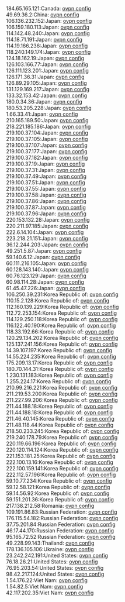 184.65.165.121:Canada: [ovpn config](vpn/184_65_165_121.ovpn)  
49.69.36.2:China: [ovpn config](vpn/49_69_36_2.ovpn)  
106.136.232.152:Japan: [ovpn config](vpn/106_136_232_152.ovpn)  
106.159.180.113:Japan: [ovpn config](vpn/106_159_180_113.ovpn)  
114.142.48.240:Japan: [ovpn config](vpn/114_142_48_240.ovpn)  
114.18.71.191:Japan: [ovpn config](vpn/114_18_71_191.ovpn)  
114.19.166.236:Japan: [ovpn config](vpn/114_19_166_236.ovpn)  
118.240.149.174:Japan: [ovpn config](vpn/118_240_149_174.ovpn)  
124.18.162.19:Japan: [ovpn config](vpn/124_18_162_19.ovpn)  
126.103.166.77:Japan: [ovpn config](vpn/126_103_166_77.ovpn)  
126.111.123.201:Japan: [ovpn config](vpn/126_111_123_201.ovpn)  
126.171.36.31:Japan: [ovpn config](vpn/126_171_36_31.ovpn)  
126.89.29.105:Japan: [ovpn config](vpn/126_89_29_105.ovpn)  
131.129.169.217:Japan: [ovpn config](vpn/131_129_169_217.ovpn)  
133.32.153.42:Japan: [ovpn config](vpn/133_32_153_42.ovpn)  
180.0.34.36:Japan: [ovpn config](vpn/180_0_34_36.ovpn)  
180.53.205.228:Japan: [ovpn config](vpn/180_53_205_228.ovpn)  
1.66.33.41:Japan: [ovpn config](vpn/1_66_33_41.ovpn)  
210.165.189.50:Japan: [ovpn config](vpn/210_165_189_50.ovpn)  
218.221.185.186:Japan: [ovpn config](vpn/218_221_185_186.ovpn)  
219.100.37.104:Japan: [ovpn config](vpn/219_100_37_104.ovpn)  
219.100.37.105:Japan: [ovpn config](vpn/219_100_37_105.ovpn)  
219.100.37.107:Japan: [ovpn config](vpn/219_100_37_107.ovpn)  
219.100.37.177:Japan: [ovpn config](vpn/219_100_37_177.ovpn)  
219.100.37.182:Japan: [ovpn config](vpn/219_100_37_182.ovpn)  
219.100.37.19:Japan: [ovpn config](vpn/219_100_37_19.ovpn)  
219.100.37.31:Japan: [ovpn config](vpn/219_100_37_31.ovpn)  
219.100.37.49:Japan: [ovpn config](vpn/219_100_37_49.ovpn)  
219.100.37.51:Japan: [ovpn config](vpn/219_100_37_51.ovpn)  
219.100.37.55:Japan: [ovpn config](vpn/219_100_37_55.ovpn)  
219.100.37.58:Japan: [ovpn config](vpn/219_100_37_58.ovpn)  
219.100.37.86:Japan: [ovpn config](vpn/219_100_37_86.ovpn)  
219.100.37.87:Japan: [ovpn config](vpn/219_100_37_87.ovpn)  
219.100.37.96:Japan: [ovpn config](vpn/219_100_37_96.ovpn)  
220.153.132.28:Japan: [ovpn config](vpn/220_153_132_28.ovpn)  
220.211.97.185:Japan: [ovpn config](vpn/220_211_97_185.ovpn)  
222.6.14.104:Japan: [ovpn config](vpn/222_6_14_104.ovpn)  
223.218.21.151:Japan: [ovpn config](vpn/223_218_21_151.ovpn)  
36.12.244.203:Japan: [ovpn config](vpn/36_12_244_203.ovpn)  
49.251.5.87:Japan: [ovpn config](vpn/49_251_5_87.ovpn)  
59.140.6.12:Japan: [ovpn config](vpn/59_140_6_12.ovpn)  
60.111.216.105:Japan: [ovpn config](vpn/60_111_216_105.ovpn)  
60.128.143.140:Japan: [ovpn config](vpn/60_128_143_140.ovpn)  
60.76.123.129:Japan: [ovpn config](vpn/60_76_123_129.ovpn)  
60.98.114.28:Japan: [ovpn config](vpn/60_98_114_28.ovpn)  
61.45.47.226:Japan: [ovpn config](vpn/61_45_47_226.ovpn)  
106.250.39.231:Korea Republic of: [ovpn config](vpn/106_250_39_231.ovpn)  
110.15.2.128:Korea Republic of: [ovpn config](vpn/110_15_2_128.ovpn)  
112.160.139.229:Korea Republic of: [ovpn config](vpn/112_160_139_229.ovpn)  
112.72.253.154:Korea Republic of: [ovpn config](vpn/112_72_253_154.ovpn)  
114.129.250.118:Korea Republic of: [ovpn config](vpn/114_129_250_118.ovpn)  
116.122.40.190:Korea Republic of: [ovpn config](vpn/116_122_40_190.ovpn)  
118.33.192.66:Korea Republic of: [ovpn config](vpn/118_33_192_66.ovpn)  
120.29.134.202:Korea Republic of: [ovpn config](vpn/120_29_134_202.ovpn)  
125.137.241.156:Korea Republic of: [ovpn config](vpn/125_137_241_156.ovpn)  
14.39.107.197:Korea Republic of: [ovpn config](vpn/14_39_107_197.ovpn)  
14.55.224.235:Korea Republic of: [ovpn config](vpn/14_55_224_235.ovpn)  
175.209.13.17:Korea Republic of: [ovpn config](vpn/175_209_13_17.ovpn)  
180.70.144.31:Korea Republic of: [ovpn config](vpn/180_70_144_31.ovpn)  
1.230.131.183:Korea Republic of: [ovpn config](vpn/1_230_131_183.ovpn)  
1.255.224.17:Korea Republic of: [ovpn config](vpn/1_255_224_17.ovpn)  
210.99.216.221:Korea Republic of: [ovpn config](vpn/210_99_216_221.ovpn)  
211.219.53.200:Korea Republic of: [ovpn config](vpn/211_219_53_200.ovpn)  
211.227.99.206:Korea Republic of: [ovpn config](vpn/211_227_99_206.ovpn)  
211.44.188.18:Korea Republic of: [ovpn config](vpn/211_44_188_18.ovpn)  
211.44.188.18:Korea Republic of: [ovpn config](vpn/211_44_188_18.ovpn)  
211.46.40.145:Korea Republic of: [ovpn config](vpn/211_46_40_145.ovpn)  
211.48.118.44:Korea Republic of: [ovpn config](vpn/211_48_118_44.ovpn)  
218.50.233.245:Korea Republic of: [ovpn config](vpn/218_50_233_245.ovpn)  
219.240.178.79:Korea Republic of: [ovpn config](vpn/219_240_178_79.ovpn)  
220.119.66.196:Korea Republic of: [ovpn config](vpn/220_119_66_196.ovpn)  
220.120.114.124:Korea Republic of: [ovpn config](vpn/220_120_114_124.ovpn)  
221.153.181.25:Korea Republic of: [ovpn config](vpn/221_153_181_25.ovpn)  
222.100.13.16:Korea Republic of: [ovpn config](vpn/222_100_13_16.ovpn)  
222.100.159.141:Korea Republic of: [ovpn config](vpn/222_100_159_141.ovpn)  
222.112.57.196:Korea Republic of: [ovpn config](vpn/222_112_57_196.ovpn)  
59.10.77.234:Korea Republic of: [ovpn config](vpn/59_10_77_234.ovpn)  
59.12.58.121:Korea Republic of: [ovpn config](vpn/59_12_58_121.ovpn)  
59.14.56.92:Korea Republic of: [ovpn config](vpn/59_14_56_92.ovpn)  
59.151.201.36:Korea Republic of: [ovpn config](vpn/59_151_201_36.ovpn)  
217.138.212.58:Romania: [ovpn config](vpn/217_138_212_58.ovpn)  
109.191.86.83:Russian Federation: [ovpn config](vpn/109_191_86_83.ovpn)  
176.115.54.182:Russian Federation: [ovpn config](vpn/176_115_54_182.ovpn)  
37.75.201.84:Russian Federation: [ovpn config](vpn/37_75_201_84.ovpn)  
46.17.44.170:Russian Federation: [ovpn config](vpn/46_17_44_170.ovpn)  
95.165.72.52:Russian Federation: [ovpn config](vpn/95_165_72_52.ovpn)  
49.228.99.143:Thailand: [ovpn config](vpn/49_228_99_143.ovpn)  
178.136.105.106:Ukraine: [ovpn config](vpn/178_136_105_106.ovpn)  
23.242.242.191:United States: [ovpn config](vpn/23_242_242_191.ovpn)  
76.18.26.21:United States: [ovpn config](vpn/76_18_26_21.ovpn)  
76.95.203.54:United States: [ovpn config](vpn/76_95_203_54.ovpn)  
98.42.217.124:United States: [ovpn config](vpn/98_42_217_124.ovpn)  
1.54.176.22:Viet Nam: [ovpn config](vpn/1_54_176_22.ovpn)  
1.54.82.5:Viet Nam: [ovpn config](vpn/1_54_82_5.ovpn)  
42.117.202.35:Viet Nam: [ovpn config](vpn/42_117_202_35.ovpn)  
